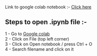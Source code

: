 Link to google colab notebook :- [Click here](https://colab.research.google.com/drive/1BcNP7Fy9FRueYkAnGNzzkqnxlcYWk6jA?usp=sharing)

## Steps to open .ipynb file :-  <br/>
1 - Go to [Google colab](https://colab.research.google.com/) <br/>
2 - Click on File (top left corner) <br/>
3 - Click on Open notebook / press Ctrl + O <br/>
4 - Search filename and click on it <br/>

